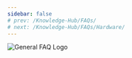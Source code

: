 ```yaml
---
sidebar: false
# prev: /Knowledge-Hub/FAQs/
# next: /Knowledge-Hub/FAQs/Hardware/
---
```


![General FAQ Logo](/assets/images/faq/general/general-faq.svg)

<faq default-opened>
<template #question>
1. Why is the payload data received by the LoRaWAN server garbled?
</template>
<template #answer>

![LoRaWAN Encryption Method](/assets/images/faq/software/item1.jpg)

Whenever the gateway receives data from the nodes, the payload data is encoded in base64 and encrypted before it is sent into the server. Upon arriving in the server, the data packet is automatically decrypted which will revert the data to its base64 encoded form. Manual decoding must be done by the user to have the base64 encoded data be similar to the payload sent by the node

</template>
</faq>

<faq>
<template #question>
2. Why is Base64 encoding used for transmission?
</template>
<template #answer>

To effectively transmit all printable characters whether be in English, Chinese or other language, binary files, pictures and other files by the server or gateways, Base64 encoding is used. It is a method of representing binary data based on 64 printable characters. As an example, at the point when email was first used, it must be transmitted in English, however, as the quantity of clients expanded, clients in Chinese, Japanese and different dialects additionally requested, yet these characters couldn't be successfully handled by the server or gateways, so Base64 appeared. Alongside this, Base64 has likewise been utilized in few parallel records in URLs, cookies, and web pages.

</template>
</faq>

<faq>
<template #question>
3. What are the Boot Options in RAK811?
</template>
<template #answer>

By changing the states in the **BOOT0** and **BOOT1** pins of the RAK811, the user can choose the boot mode after resetting the device. Provided below are the options as well as the pin state assignment.

- **Main Flash memory (BOOT0: GND, BOOT1: 3V3 or GND)**: It is the built-in Flash of STM32 chip of the RAK811. Generally, when we use JTAG or SWD mode to download the firmware, it is downloaded to this chip in which would automatically starts after restarting.

- **System memory (BOOT0: 3V3, BOOT1: GND)**: The default boot mode set the manufacturer is by booting from the system memory but is used less often. Boot memory consumes a specific memory inside a chip and cannot be modified upon leaving the factory during deployment In the STM32 Chip, a preset space is allocated for the BootLoader which is commonly termed as the “ISP” program. Upon choosing this boot mode, we are downloading the firmware to the system’s Flash through this BootLoader by means of Serial Port. Follow the steps provided below to have your device boot in system memory:

  1. Set **BOOT0: 3V3** and **BOOT1: GND**, and then press the reset button, so that the BootLoader can be started from the system memory.
  2. Download the program to Flash through the serial port with the help of BootLoader.
  3. After the program download is complete, it is necessary to set BOOT0 to GND and reset it manually. In this way, STM32 can be started from Flash.

- **Built-in SRAM (BOOT0: 3V3, BOOT1: 3V3)**: Since SRAM, has no program storage capability,it is generally utilized for program debugging. Unlike in Flash wherein you would take time to entirely erase even in the slightest change in the code, you can consider using the SRAM for faster debugging. After all the changes in the code during the debugging using SRAM, you can then download it into the Flash.

</template>
</faq>

<faq>
<template #question>
4. How does OTAA(Over-the-Air Activation) network join works?
</template>
<template #answer>

OTAA is a method of LoRaWAN network access in the air. Upon powering up, the node needs to be networked with the server before it can initiate data transmission. The node initiates a request to enter the network which the server then agrees and sends the necessary information into the node. The node then parses the said information to obtain the necessary communication parameters to start communicating with the server.

- The following are the parameters needed by the node before it can start to enter the network via OTAA:

  - APPEUI node custom 8-byte long address
  - Both the APPKEY of the server and the node are stored in advance and used to encrypt and decrypt the Join_acept message
  - DevNonce 2-byte random number, used to generate random AppSKey and NwkSKey

- The following steps is the detailed OTAA network join mode:

  1. The node sends a join_request message.
  2. The Gateway uploads this data to the Network Server. The Gateway does not parse the data at the MAC layer, but directly encodes it into base64 and then encapsulates it into a JSON package to upload to the Network Server.
  3. The Network Server sends the device network access packet to the Application Server.
  4. The Application Server agrees to join the network and replies to Network Server agrees to join the network.
  5. The Network Server generates an Addr and sends the node information to the Application Server.
  6. The Application Server generates a key and tells the relevant information to the Network Server.
  7. The Network Server informs the gateway of the data, and the Gateway converts it into a MAC packet and sends it to the node.
  8. The node parses the join_accept message part.

</template>
</faq>

<faq>
<template #question>
5. How to debug failures when RAK module cannot initiate P2P communication with LoRa modules of other manufacturers?
</template>
<template #answer>

- Check whether the frequency plans of the two modules are identical
- Check whether the bandwidth, spreading factor, coding rate, and preamble are the same on both modules
- One of the modules must be on receiving mode while the other module sends data packets and vice versa

</template>
</faq>

<faq>
<template #question>
6. How does the SX1276 use DIOx pins? Do all DIOx pins need to be connected to the MCU?
</template>
<template #answer>

The most commonly used are transmit interrupts and receive interrupts, so at least **DIO0** and **DIO1** can be connected. In P2P mode, you can also use the polling register mode to receive and send data without using the interrupt method. With such method, DIO are not necessarily connected to the MCU; only the 4-wire SPI pin and reset pin are required to be connected.

![DIO Mapping LoRa Mode](/assets/images/faq/software/item6.jpg)

</template>
</faq>

<faq>
<template #question>
7. How to remotely switch from CLASS A to CLASS C, or from CLASS C to CLASS A in LoRaWAN through the server?
</template>
<template #answer>

In LoRaWAN v1.0.2, switching from Class A to Class C and vice versa can only be controlled by the application layer of the node. The network access category is determined by the specified parameters when the protocol stack is initialized. If the customer wants to remotely control A to C, or C to A switch from the server, it is recommended to control from the application logic layer.

</template>
</faq>

<faq>
<template #question>
8. How long will the battery of LoRa node last? How is it calculated?
</template>
<template #answer>

Battery life depends on the following factors:

- Battery capacity
- Frequency of Lora contract.
- The current of sending packets (generally 120~130mA).
- The data rate of sending packets.
- Leakage current after Lora node enters sleep mode.

**Example**: The battery capacity used is **2000mAH**, and the distribution frequency is **10 minutes per time.**The rate of delivery of LoRa ultimately reflects the length of delivery time. If **50 bytes** are transmitted at **SF7 rate**, it can be sent between **100ms and 200ms**, calculated at 200ms. Sent at **SF12 rate** for about **2.5s**. For RAK4200 module, the **leakage current** after sleep is **1.5uA**.

![Battery Life Calculation](/assets/images/faq/software/item8.jpg)

Seen from the above examples, in order to prolong the battery life, it is necessary to make the node work at a **high rate**, at the same time to **extend the packet interval** and **send as short data messages as possible.**

</template>
</faq>

<faq>
<template #question>
9. How does ChirpStack LoRa Server communicate with nodes through MQTT?
</template>
<template #answer>

The MQTT integration publishes all the data it receives from the devices as JSON over MQTT. To receive data from your device, you therefore need to subscribe to its MQTT topic. For debugging, you could use a (command-line) tool like mosquitto_sub which is part of the [Mosquitto](http://mosquitto.org/) MQTT broker.

Use + for a single-level wildcard, # for
a multi-level wildcard.

**Examples**:

- Considerations:
  - MQTT topics are case-sensitive
  - The ApplicationID can be retrieved using the API or from the web-interface. Take into consideration that it is not the same with Application EUI.

```sh
mosquitto_sub -t "application/123/#" -v  #display everything for the given application ID
nmosquitto_sub -t "application/123/device/+/rx" -v  #display only the RX payloads for the given application ID"
```

**Events**

The MQTT integration exposes all events as documented by [Event Types](https://www.chirpstack.io/application-server/integrate/sending-receiving/#event-types). The following mapping to MQTT topics applies for the available events:

- **Uplink**: application/[applicationID]/device/[devEUI]/rx
- **Status**: application/[applicationID]/device/[devEUI]/status
- **Ack**: application/[applicationID]/device/[devEUI]/ack
- **Error**: application/[applicationID]/device/[devEUI]/error
- **Scheduling downlink data**: application/[applicationID]/device/[devEUI]/tx

* Considerations:
  - For versions before v1.0.0 ".../device/.." is configured as ".../node/...." Please refer to the [application_server.integration.mqtt configuration](https://www.chirpstack.io/application-server/install/config/) for the correct topic.
  - The Application ID and Device EUI of the device will be taken from the topic.

**Example Payload:**

```json
{
    "confirmed": true,                        // whether the payload must be sent as confirmed data down or not
    "fPort": 10,                              // FPort to use (must be > 0)
    "data": "...."                            // base64 encoded data (plaintext, will be encrypted by ChirpStack Network Server)
    "object":  {                               // decoded object (when application coded has been configured)
        "temperatureSensor": {"1": 25},       // when providing the 'object', you can omit 'data'
        "humiditySensor": {"1": 32}
    }
}
```

</template>
</faq>

<faq>
<template #question>
10. How to revert back to Wi-Fi AP Mode when your Wi-Fi  SSID or Password is incorrect in Wi-Fi Client Mode?
</template>
<template #answer>

If you have set an incorrect SSID or Password for Wi-Fi Client Mode, insert the SD Card into your PC and in the boot disk, and create a new file "**rak_ap**". Afterwhich, re-insert the SD Card into your Raspberry Pi based gateway and it should work again in Wi-Fi AP Mode.

![RAK_AP File](/assets/images/faq/software/item10.png)

</template>
</faq>
